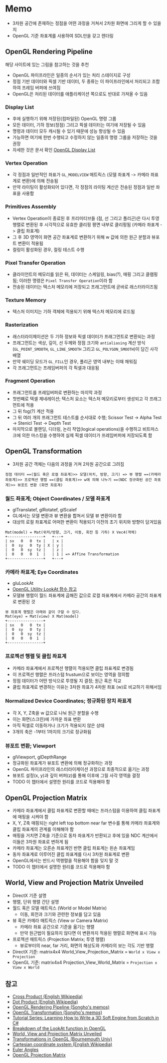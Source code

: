 # Memo
- 3차원 공간에 존재하는 정점을 어떤 과정을 거쳐서 2차원 화면에 그리게 할 수 있을지
- OpenGL 기준 좌표계를 사용하여 SDL만을 갖고 렌더링

## OpenGL Rendering Pipeline
해당 사이트에 있는 그림을 참고하는 것을 추천

- OpenGL 파이프라인은 일종의 순서가 있는 처리 스테이지로 구성 
- 정점 기반 데이터와 픽셀 기반 데이터, 두 종류는 이 파이프라인에서 처리되고 조합하여 프레임 버퍼에 쓰여짐
- OpenGL은 처리된 데이터를 애플리케이션 쪽으로도 반대로 가져올 수 있음

### Display List
- 후에 실행하기 위해 저장된(컴파일된) OpenGL 명령 그룹
- 모든 데이터, 기하 정보(정점) 그리고 픽셀 데이터는 여기에 저장될 수 있음
- 명령과 데이터 모두 캐시될 수 있기 때문에 성능 향상될 수 있음
- 가능하면 여기에 한번 수행되고 수정하지 않는 일종의 명령 그룹을 저장하는 것을 권장 
- 자세한 것은 문서 확인 [OpenGL Display List](http://www.songho.ca/opengl/gl_displaylist.html)

### Vertex Operation
- 각 정점과 일반적인 좌표가 `GL_MODELVIEW` 매트릭스 (모델 좌표계 -> 카메라 좌표계로 변환)에 의해 전송됨
- 만약 라이팅이 활성화되어 있다면, 각 정점의 라이팅 계산은 전송된 정점과 일반 좌표을 사용함

### Primitives Assembly
- Vertex Operation이 종료된 후 프리미티브들 (점, 선 그리고 폴리곤)은 다시 투영 행렬로 변환된 후 시각적으로 유효한 클리핑 평면 내부로 클리핑됨 (카메라 좌표계 -> 클립 좌표계)
- 그 후 3D 영역이 화면 공간 좌표계로 변환하기 위해 w 값에 의한 원근 분할과 뷰포트 변환이 적용됨
- 컬링이 활성화된 경우, 컬링 테스트 수행

### Pixel Transfer Operation
- 클라이언트의 메모리를 읽은 뒤, 데이터는 스케일링, bias(?), 매핑 그리고 클램핑됨; 이러한 명령은 `Pixel Transfer Operation`이라 함
- 전송된 데이터는 텍스처 메모리에 저장되고 프래그먼트에 곧바로 래스터라이즈됨

### Texture Memory
- 텍스처 이미지는 기하 객체에 적용되기 위해 텍스처 메모리에 로드됨

### Rasterization
- 래스터라이제이션은 두 기하 정보와 픽셀 데이터가 프래그먼트로 변환되는 과정
- 프래그먼트는 색상, 깊이, 선 두께와 정점 크기와 `antialiasing` 계산 방식(`GL_POINT_SMOOTH`, `GL_LINE_SMOOTH` 그리고 `GL_POLYGON_SMOOTH`)이 담긴 사각 배열
- 만약 쉐이딩 모드가 `GL_FILL`인 경우, 폴리곤 영역 내부는 이때 채워짐
- 각 프래그먼트는 프레임버퍼의 각 픽셀과 대응됨

### Fragment Operation
- 프래그먼트를 프레임버퍼로 변환하는 마지막 과정
- 첫번째로 텍셀 제네레이션; 텍스처 요소는 텍스처 메모리로부터 생성되고 각 프래그먼트에 적용
- 그 뒤 fog(?) 계산 적용
- 그 뒤 여러 개의 프래그먼트 테스트를 순서대로 수행; Scissor Test -> Alpha Test -> Stenicl Test -> Depth Test
- 마지막으로 블랜딩, 디더링, 논리 작업(logical operations)을 수행하고 비트마스크에 의한 마스킹을 수행하여 실제 픽셀 데이터가 프레임버퍼에 저장되도록 함

## OpenGL Transformation
- 3차원 공간 객체는 다음의 과정을 거쳐 2차원 공간으로 그려짐

```
정점 데이터 ==(월드 혹은 로컬 좌표계)>> 모델(위치, 방향, 크기) => 뷰 행렬 ==(카메라 좌표계)>> 프로젝션 행렬 ==(클립 좌표계)>> w에 의해 나누기 ==(NDC 정규화된 공간 좌표계)>> 뷰포트 변환 (화면 좌표계)
```

### 월드 좌표계; Object Coordinates / 모델 좌표계
- glTranslatef, glRotatef, glScalef
- GL에서는 모델 변환과 뷰 변환을 합쳐서 모델 뷰 변환이라 함
- 대상의 로컬 좌표계로 어떠한 변환이 적용되기 이전의 초기 위치와 방향이 담겨있음  
``` 
Mat(model) = Mat(위치/방향, 크기, 이동, 회전 등 기하) X Vec4(객체)
+----------------+   +---+
| sx   0   0  tx |   | x |
|  0  sy   0  ty | X | y |
|  0   0  sy  tz |   | z |
|  0   0   0  1  |   | 1 | => Affine Transformation
+----------------+   +---+
```

### 카메라 좌표계; Eye Coordinates
- gluLookAt
- [OpenGL Utility LookAt 함수 참고](https://arienbv.org/blog/2017/07/30/breakdown-of-the-lookAt-function-in-OpenGL/)
- 모델뷰 행렬이 월드 좌표계에 곱해진 값으로 로컬 좌표계에서 카메라 공간의 좌표계로 변환된 것 
```
뷰 좌표계 행렬은 아래와 같이 구할 수 있다.
Mat(eye) = Mat(view) X Mat(model)
+----------------+
| sx   0   0  tx |
|  0  sy   0  ty |
|  0   0  sy  tz |
|  0   0   0  1  |
+----------------+
```

### 프로젝션 행렬 및 클립 좌표계
- 카메라 좌표계에서 프로젝션 행렬이 적용되면 클립 좌표계로 변경됨 
- 이 프로젝션 행렬은 프러스텀 frustum으로 보이는 영역을 정의함
- 정점 데이터가 어떤 방식으로 투영될 지 결정; 원근 혹은 직교
- 클립 좌표계로 변경하는 이유는 3차원 좌표가 4차원 좌표 (w)로 비교하기 위해서임

### Normalized Device Coordinates; 정규화된 장치 좌표계
- 각 X, Y, Z축을 w 값으로 나눠 원근 분할을 수행
- 이는 화면(스크린)에 가까운 좌표 변환
- 아직 픽셀로 이동하거나 크기가 적용되지 않은 상태
- 3개의 축은 -1부터 1까지의 크기로 정규화됨

### 뷰포트 변환; Viewport 
- glViewport, glDepthRange
- 정규화된 좌표계가 뷰포트 변환에 의해 정규화하는 과정
- OpenGL 파이프라인의 래스터라이제이션 과정으로 최종적으로 옮기는 과정
- 뷰포트 설정(x, y)과 깊이 버퍼(z)를 통해 이후에 그릴 사각 영역을 결정
- TODO 이 챕터에서 설명한 원리를 코드로 적용해야 함

## OpenGL Projection Matrix
- 카메라 좌표계에서 클립 좌표계로 변환할 때에는 프러스텀을 이용하여 클립 좌표계에 매핑을 시켜야 함
- X, Y, Z축 매핑되는 right left top bottom near far 변수를 통해 카메라 좌표계와 클립 좌표계의 관계를 이해해야 함
- 매핑을 거치면 Z축을 기준으로 동차 좌표계가 반환되고 후에 있을 NDC 계산에서 이들은 3차원 좌표로 변하게 됨
- 카메라 좌표계는 오른손 좌표계인 반면 클립 좌표계는 왼손 좌표계임
- 동차 좌표계로 이루어진 클립 좌표계를 다시 3차원 좌표계로 변환
- OpenGL에서는 반드시 역행렬을 적용해야 함을 잊지 말 것
- TODO 이 챕터에서 설명한 원리를 코드로 적용해야 함

## World, View and Projection Matrix Unveiled
- DirectX 기준 설명
- 행렬, 단위 행렬 간단 설명
- 월드 혹은 모델 매트릭스 (World or Model Matrix)
    - 이동, 회전과 크기와 관련한 정보를 담고 있음
- 뷰 혹은 카메라 매트릭스 (View or Camera Matrix)
    - 카메라 좌표 공간으로 기준을 옮기는 행렬
    - 만약 원근법이 필요하지 않다면 이 변환까지 적용된 행렬로 화면에 표시 가능
- 프로젝션 매트릭스 (Projection Matrix; 투영 행렬)
    - 뷰로부터의 near, far 거리, 화면의 해상도와 카메라의 보는 각도 기반 행렬
- DirectX 기준: matrix4x4 World_View_Projection_Matrix = `World x View x Projection`
- OpenGL 기준: matrix4x4 Projection_View_World_Matrix = `Projection x View x World`

## 참고
- [Cross Product (English Wikipedia)](https://en.wikipedia.org/wiki/Cross_product)
- [Dot Product (English Wikipedia)](https://en.wikipedia.org/wiki/Dot_product)
- [OpenGL Rendering Pipeline (Songho's memos)](http://www.songho.ca/opengl/gl_pipeline.html)
- [OpenGL Transformation (Songho's memos)](http://www.songho.ca/opengl/gl_transform.html)
- [Tutorial Series: Learning How to Write a 3D Soft Engine from Scratch in C#](https://www.davrous.com/2013/06/13/tutorial-series-learning-how-to-write-a-3d-soft-engine-from-scratch-in-c-typescript-or-javascript/)
- [Breakdown of the LookAt function in OpenGL](https://arienbv.org/blog/2017/07/30/breakdown-of-the-lookAt-function-in-OpenGL/)
- [World, View and Projection Matrix Unveiled](https://web.archive.org/web/20131222170415/http:/robertokoci.com/world-view-projection-matrix-unveiled/)
- [Transformations in OpenGL (Bournemouth Univ)](https://nccastaff.bournemouth.ac.uk/jmacey/Lectures/OpenGL/transforms/?print-pdf#/) 
- [Cartesian coordinate system (English Wikipedia)](https://en.wikipedia.org/wiki/Cartesian_coordinate_system)
- [Euler Angles](https://mathworld.wolfram.com/EulerAngles.html)
- [OpenGL Projection Matrix](https://www.songho.ca/opengl/gl_projectionmatrix.html)